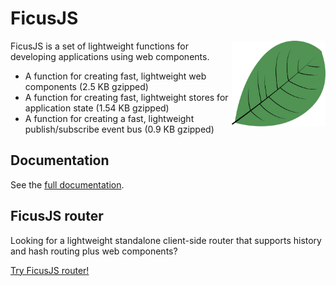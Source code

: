 # FicusJS

<img src="img/ficusjs.svg" alt="FicusJS" width="150" align="right">

FicusJS is a set of lightweight functions for developing applications using web components.

- A function for creating fast, lightweight web components (2.5 KB gzipped)
- A function for creating fast, lightweight stores for application state (1.54 KB gzipped)
- A function for creating a fast, lightweight publish/subscribe event bus (0.9 KB gzipped)

## Documentation

See the [full documentation](https://docs.ficusjs.org).

## FicusJS router

Looking for a lightweight standalone client-side router that supports history and hash routing plus web components?

[Try FicusJS router!](https://router.ficusjs.org)
